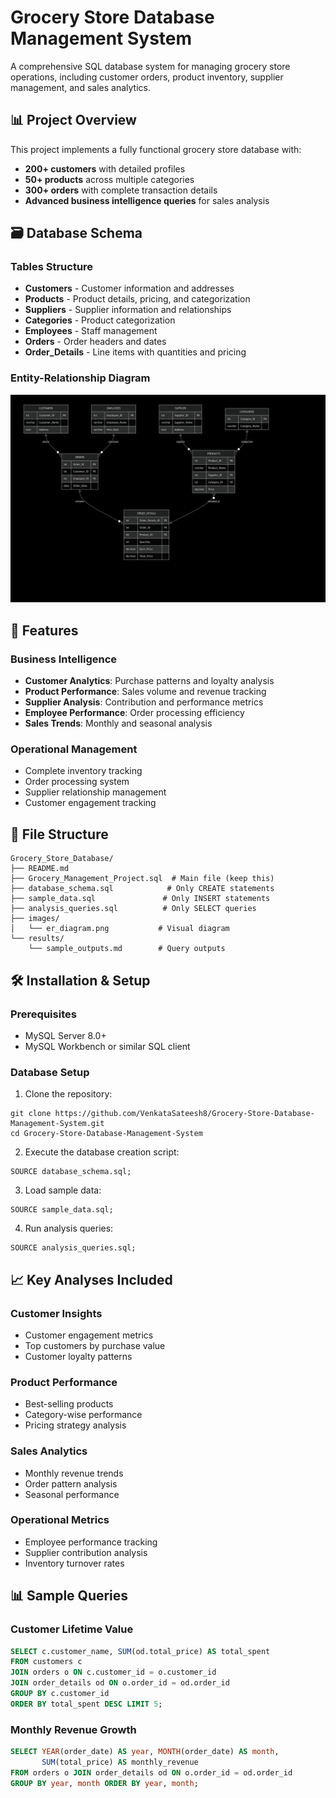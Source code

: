 # Grocery Store Database Management System

A comprehensive SQL database system for managing grocery store operations, including customer orders, product inventory, supplier management, and sales analytics.

## 📊 Project Overview

This project implements a fully functional grocery store database with:
- **200+ customers** with detailed profiles
- **50+ products** across multiple categories
- **300+ orders** with complete transaction details
- **Advanced business intelligence queries** for sales analysis

## 🗃️ Database Schema

### Tables Structure
- **Customers** - Customer information and addresses
- **Products** - Product details, pricing, and categorization
- **Suppliers** - Supplier information and relationships
- **Categories** - Product categorization
- **Employees** - Staff management
- **Orders** - Order headers and dates
- **Order_Details** - Line items with quantities and pricing

### Entity-Relationship Diagram


![Grocery Store DB ER Diagram](https://github.com/VenkataSateesh8/Grocery-Store-Database-Management-System/blob/main/Images/Grocery_Store_ER_Diagram.png)
                            

## 🚀 Features

### Business Intelligence
- **Customer Analytics**: Purchase patterns and loyalty analysis
- **Product Performance**: Sales volume and revenue tracking
- **Supplier Analysis**: Contribution and performance metrics
- **Employee Performance**: Order processing efficiency
- **Sales Trends**: Monthly and seasonal analysis

### Operational Management
- Complete inventory tracking
- Order processing system
- Supplier relationship management
- Customer engagement tracking

## 📁 File Structure

```
Grocery_Store_Database/
├── README.md
├── Grocery_Management_Project.sql  # Main file (keep this)
├── database_schema.sql            # Only CREATE statements
├── sample_data.sql               # Only INSERT statements  
├── analysis_queries.sql          # Only SELECT queries
├── images/
│   └── er_diagram.png           # Visual diagram
└── results/
    └── sample_outputs.md        # Query outputs
```

## 🛠️ Installation & Setup

### Prerequisites
- MySQL Server 8.0+
- MySQL Workbench or similar SQL client

### Database Setup
1. Clone the repository:
```
git clone https://github.com/VenkataSateesh8/Grocery-Store-Database-Management-System.git
cd Grocery-Store-Database-Management-System
```

2. Execute the database creation script:
```
SOURCE database_schema.sql;
```

3. Load sample data:
```
SOURCE sample_data.sql;
```

4. Run analysis queries:
```
SOURCE analysis_queries.sql;
```

## 📈 Key Analyses Included
### Customer Insights
- Customer engagement metrics
- Top customers by purchase value
- Customer loyalty patterns

### Product Performance
- Best-selling products
- Category-wise performance
- Pricing strategy analysis

### Sales Analytics
- Monthly revenue trends
- Order pattern analysis
- Seasonal performance

### Operational Metrics
- Employee performance tracking
- Supplier contribution analysis
- Inventory turnover rates


## 📊 Sample Queries
### Customer Lifetime Value
```sql
SELECT c.customer_name, SUM(od.total_price) AS total_spent
FROM customers c 
JOIN orders o ON c.customer_id = o.customer_id
JOIN order_details od ON o.order_id = od.order_id
GROUP BY c.customer_id 
ORDER BY total_spent DESC LIMIT 5;
```

### Monthly Revenue Growth
```sql
SELECT YEAR(order_date) AS year, MONTH(order_date) AS month,
       SUM(total_price) AS monthly_revenue
FROM orders o JOIN order_details od ON o.order_id = od.order_id
GROUP BY year, month ORDER BY year, month;
```






